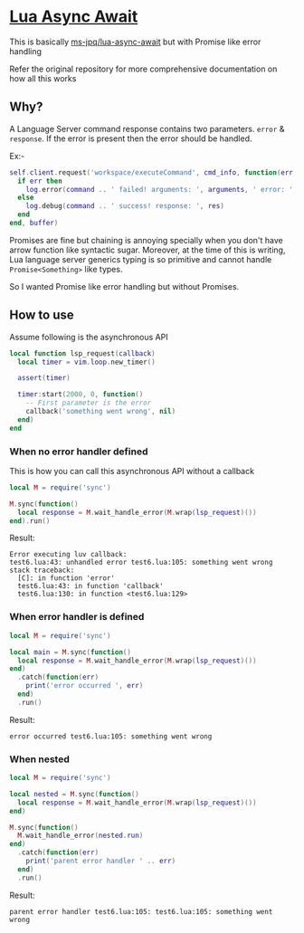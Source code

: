 # [Lua Async Await](https://github.com/nvim-java/lua-async-await)

This is basically [ms-jpq/lua-async-await](https://github.com/ms-jpq/lua-async-await) but with Promise like error handling

Refer the original repository for more comprehensive documentation on how all this works

## Why?

A Language Server command response contains two parameters. `error` & `response`. If the error is present
then the error should be handled.

Ex:-

```lua
self.client.request('workspace/executeCommand', cmd_info, function(err, res)
  if err then
    log.error(command .. ' failed! arguments: ', arguments, ' error: ', err)
  else
    log.debug(command .. ' success! response: ', res)
  end
end, buffer)
```

Promises are fine but chaining is annoying specially when you don't have arrow function like
syntactic sugar. Moreover, at the time of this is writing, Lua language server generics typing
is so primitive and cannot handle `Promise<Something>` like types.

So I wanted Promise like error handling but without Promises.

## How to use

Assume following is the asynchronous API

```lua
local function lsp_request(callback)
  local timer = vim.loop.new_timer()

  assert(timer)

  timer:start(2000, 0, function()
    -- First parameter is the error
    callback('something went wrong', nil)
  end)
end
```

### When no error handler defined

This is how you can call this asynchronous API without a callback

```lua
local M = require('sync')

M.sync(function()
  local response = M.wait_handle_error(M.wrap(lsp_request)())
end).run()
```

Result:

```
Error executing luv callback:
test6.lua:43: unhandled error test6.lua:105: something went wrong
stack traceback:
  [C]: in function 'error'
  test6.lua:43: in function 'callback'
  test6.lua:130: in function <test6.lua:129>
```

### When error handler is defined

```lua
local M = require('sync')

local main = M.sync(function()
  local response = M.wait_handle_error(M.wrap(lsp_request)())
end)
  .catch(function(err)
    print('error occurred ', err)
  end)
  .run()
```

Result:

```
error occurred test6.lua:105: something went wrong
```

### When nested

```lua
local M = require('sync')

local nested = M.sync(function()
  local response = M.wait_handle_error(M.wrap(lsp_request)())
end)

M.sync(function()
  M.wait_handle_error(nested.run)
end)
  .catch(function(err)
    print('parent error handler ' .. err)
  end)
  .run()
```

Result:

```
parent error handler test6.lua:105: test6.lua:105: something went wrong
```
